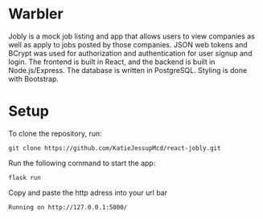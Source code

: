 # Warbler

Jobly is a mock job listing and app that allows users to view companies as well as apply to jobs posted by those companies. JSON web tokens and BCrypt was used for authorization and authentication for user signup and login. The frontend is built in React, and the backend is built in Node.js/Express. The database is written in PostgreSQL. Styling is done with Bootstrap. 

# Setup

To clone the repository, run: 

```
git clone https://github.com/KatieJessupMcd/react-jobly.git
```



Run the following command to start the app: 

```
flask run
```

Copy and paste the http adress into your url bar

```
Running on http://127.0.0.1:5000/
```